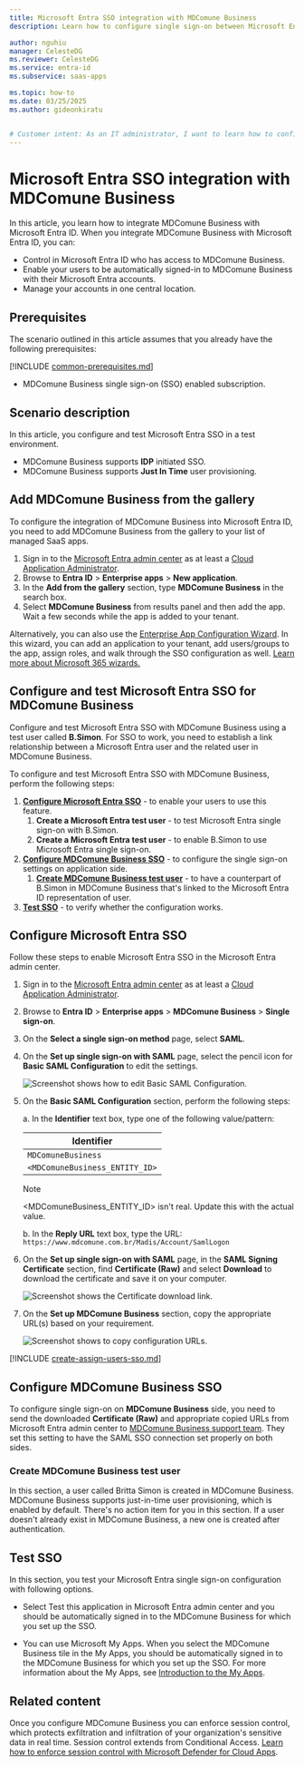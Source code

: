 ```yaml
---
title: Microsoft Entra SSO integration with MDComune Business
description: Learn how to configure single sign-on between Microsoft Entra ID and MDComune Business.

author: nguhiu
manager: CelesteDG
ms.reviewer: CelesteDG
ms.service: entra-id
ms.subservice: saas-apps

ms.topic: how-to
ms.date: 03/25/2025
ms.author: gideonkiratu


# Customer intent: As an IT administrator, I want to learn how to configure single sign-on between Microsoft Entra ID and MDComune Business so that I can control who has access to MDComune Business, enable automatic sign-in with Microsoft Entra accounts, and manage my accounts in one central location.
---
```


# Microsoft Entra SSO integration with MDComune Business

In this article,  you learn how to integrate MDComune Business with Microsoft Entra ID. When you integrate MDComune Business with Microsoft Entra ID, you can:

* Control in Microsoft Entra ID who has access to MDComune Business.
* Enable your users to be automatically signed-in to MDComune Business with their Microsoft Entra accounts.
* Manage your accounts in one central location.

## Prerequisites
The scenario outlined in this article assumes that you already have the following prerequisites:

[!INCLUDE [common-prerequisites.md](~/identity/saas-apps/includes/common-prerequisites.md)]
* MDComune Business single sign-on (SSO) enabled subscription.

## Scenario description

In this article,  you configure and test Microsoft Entra SSO in a test environment.

* MDComune Business supports **IDP** initiated SSO.
* MDComune Business supports **Just In Time** user provisioning.

## Add MDComune Business from the gallery

To configure the integration of MDComune Business into Microsoft Entra ID, you need to add MDComune Business from the gallery to your list of managed SaaS apps.

1. Sign in to the [Microsoft Entra admin center](https://entra.microsoft.com) as at least a [Cloud Application Administrator](~/identity/role-based-access-control/permissions-reference.md#cloud-application-administrator).
1. Browse to **Entra ID** > **Enterprise apps** > **New application**.
1. In the **Add from the gallery** section, type **MDComune Business** in the search box.
1. Select **MDComune Business** from results panel and then add the app. Wait a few seconds while the app is added to your tenant.

Alternatively, you can also use the [Enterprise App Configuration Wizard](https://portal.office.com/AdminPortal/home?Q=Docs#/azureadappintegration). In this wizard, you can add an application to your tenant, add users/groups to the app, assign roles, and walk through the SSO configuration as well. [Learn more about Microsoft 365 wizards.](/microsoft-365/admin/misc/azure-ad-setup-guides)

## Configure and test Microsoft Entra SSO for MDComune Business

Configure and test Microsoft Entra SSO with MDComune Business using a test user called **B.Simon**. For SSO to work, you need to establish a link relationship between a Microsoft Entra user and the related user in MDComune Business.

To configure and test Microsoft Entra SSO with MDComune Business, perform the following steps:

1. **[Configure Microsoft Entra SSO](#configure-microsoft-entra-sso)** - to enable your users to use this feature.
    1. **Create a Microsoft Entra test user** - to test Microsoft Entra single sign-on with B.Simon.
    1. **Create a Microsoft Entra test user** - to enable B.Simon to use Microsoft Entra single sign-on.
1. **[Configure MDComune Business SSO](#configure-mdcomune-business-sso)** - to configure the single sign-on settings on application side.
    1. **[Create MDComune Business test user](#create-mdcomune-business-test-user)** - to have a counterpart of B.Simon in MDComune Business that's linked to the Microsoft Entra ID representation of user.
1. **[Test SSO](#test-sso)** - to verify whether the configuration works.

## Configure Microsoft Entra SSO

Follow these steps to enable Microsoft Entra SSO in the Microsoft Entra admin center.

1. Sign in to the [Microsoft Entra admin center](https://entra.microsoft.com) as at least a [Cloud Application Administrator](~/identity/role-based-access-control/permissions-reference.md#cloud-application-administrator).
1. Browse to **Entra ID** > **Enterprise apps** > **MDComune Business** > **Single sign-on**.
1. On the **Select a single sign-on method** page, select **SAML**.
1. On the **Set up single sign-on with SAML** page, select the pencil icon for **Basic SAML Configuration** to edit the settings.

   ![Screenshot shows how to edit Basic SAML Configuration.](common/edit-urls.png "Basic Configuration")

1. On the **Basic SAML Configuration** section, perform the following steps:

    a. In the **Identifier** text box, type one of the following value/pattern:

    | **Identifier** |
    |------------|
    | `MDComuneBusiness`|
    | `<MDComuneBusiness_ENTITY_ID>`|

    > [!NOTE]
    > <MDComuneBusiness_ENTITY_ID> isn't real. Update this with the actual value.

    b. In the **Reply URL** text box, type the URL:
    `https://www.mdcomune.com.br/Madis/Account/SamlLogon`

1. On the **Set up single sign-on with SAML** page, in the **SAML Signing Certificate** section, find **Certificate (Raw)** and select **Download** to download the certificate and save it on your computer.

	![Screenshot shows the Certificate download link.](common/certificateraw.png "Certificate")

1. On the **Set up MDComune Business** section, copy the appropriate URL(s) based on your requirement.

	![Screenshot shows to copy configuration URLs.](common/copy-configuration-urls.png "Metadata")

[!INCLUDE [create-assign-users-sso.md](~/identity/saas-apps/includes/create-assign-users-sso.md)]

## Configure MDComune Business SSO

To configure single sign-on on **MDComune Business** side, you need to send the downloaded **Certificate (Raw)** and appropriate copied URLs from Microsoft Entra admin center to [MDComune Business support team](mailto:madis@madis.com.br). They set this setting to have the SAML SSO connection set properly on both sides.

### Create MDComune Business test user

In this section, a user called Britta Simon is created in MDComune Business. MDComune Business supports just-in-time user provisioning, which is enabled by default. There's no action item for you in this section. If a user doesn't already exist in MDComune Business, a new one is created after authentication.

## Test SSO 

In this section, you test your Microsoft Entra single sign-on configuration with following options.
 
* Select Test this application in Microsoft Entra admin center and you should be automatically signed in to the MDComune Business for which you set up the SSO.
 
* You can use Microsoft My Apps. When you select the MDComune Business tile in the My Apps, you should be automatically signed in to the MDComune Business for which you set up the SSO. For more information about the My Apps, see [Introduction to the My Apps](https://support.microsoft.com/account-billing/sign-in-and-start-apps-from-the-my-apps-portal-2f3b1bae-0e5a-4a86-a33e-876fbd2a4510).

## Related content

Once you configure MDComune Business you can enforce session control, which protects exfiltration and infiltration of your organization's sensitive data in real time. Session control extends from Conditional Access. [Learn how to enforce session control with Microsoft Defender for Cloud Apps](/cloud-app-security/proxy-deployment-any-app).